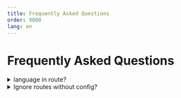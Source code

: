 ```yaml
---
title: Frequently Asked Questions
order: 9000
lang: en
---
```


# Frequently Asked Questions

<details>

<summary> language in route? 
</summary>

> In my project i have a routing like this:<br>
> /:lang<br>
> /:lang/page1<br>
> /:lang/page2<br>
> etc...<br>
>
> It's very simple. :lang can have few values (it, en...) and If possible I prefer to store it in the config, without have
> an endpoint dedicated.<br> How can I solve this?

As the Scully config file is typescript, you can post-process the routing object. a very crude solution would be something like this:

```typescript
import { ScullyConfig } from '@scullyio/scully';

const preLangConfig: ScullyConfig = {
  /** settngs */
  routes: {
    ':lang/route1': { type: 'default' },
    ':lang/route2': { type: 'default' },
    ':lang/route3': { type: 'default' },
    ':lang/route4': { type: 'default' },
  },
};
export const config = {
  ...preLangConfig,
  routes: Object.fromEntries(
    // make sure you use a node-version that supports this, or use a reduce.
    Object.entries(preLangConfig.routes).reduce((all, [route, config]) => {
      if (route.includes(':lang')) {
        ['it', 'en', 'nl', 'sp'].forEach((
          lang // <-- language array
        ) => all.push([route.split(':lang').join(lang), config]));
      } else {
        all.push([route, config]);
      }
      return all;
    }, [])
  ),
};

console.log(config.routes);
```

It takes the `preLangConfig` and iterates over all the routes. When it finds the `:lang` parameter, it creates an entry with every value provided in the language array. That way the final config will have a route for every language available.

</details>

<details>
<summary>Ignore routes without config?</summary>

> In my app I have a lot of routes I don't want scully to handle. How can I deal with that.

Scully will use the `default` plugin for any route that is not specified. When you want to have another way to handle defaults, you can replace this plugin with another one.
For example, if you want to ignore all undefined routes you can do:

```typescript
registerPlugin('router', 'default', findPlugin('ignored'));
```

In case you want to have some more control, you can create a custom plugin:

```typescript
registerPlugin(
  'router',
  'default',
  async (route: string): Promise<HandledRoute[]> => {
    if (route === 'somethingSpecial') {
      return [{ route, type: 'somethingElse' }];
    }
    if (route === 'somethingSpecial/:id') {
      const data = httpGetJson('someEndPoint'); // fetch some json
      const { createPath } = routeSplit(route);
      const routes: HandledRoutes[] = [];
      for (const row of data) {
        routes.push({ route: createPath(row.id), type: 'default' });
      }
      return routes;
    }
    return [];
  },
  undefined,
  { replaceExistingPlugin: true }
);
```

</details>

<style>

details[open] summary ~ * {
  animation: sweep .5s ease-in-out;
}

@keyframes sweep {
  0% {opacity: 0; margin-left: -10px, height:0}
  100% {opacity: 1; margin-left: 0px, height:inherit}
}
</style>

